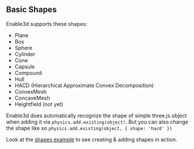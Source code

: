 ## Basic Shapes

Enable3d supports these shapes:

- Plane
- Box
- Sphere
- Cylinder
- Cone
- Capsule
- Compound
- Hull
- HACD (Hierarchical Approximate Convex Decomposition)
- ConvexMesh
- ConcaveMesh
- Heightfield (not yet)

Enable3d does automatically recognize the shape of simple three.js object when adding it via `physics.add.existing(object)`. But you can also change the shape like so `physics.add.existing(object, { shape: 'hacd' })`

Look at the [shapes example](https://enable3d.io/examples/compare-physics-body-shapes.html) to see creating & adding shapes in action.
